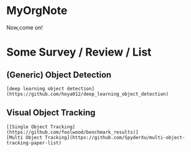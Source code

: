 # MyOrgNote
Now,come on!

# Some Survey / Review / List
## (Generic) Object Detection
    [deep learning object detection](https://github.com/hoya012/deep_learning_object_detection)
## Visual Object Tracking
    [[Single Object Tracking](https://github.com/foolwood/benchmark_results)]
    [Multi Object Tracking](https://github.com/SpyderXu/multi-object-tracking-paper-list)

